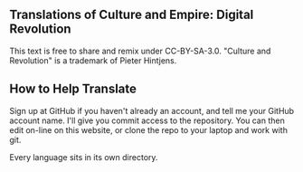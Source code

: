 ## Translations of Culture and Empire: Digital Revolution

This text is free to share and remix under CC-BY-SA-3.0. 
"Culture and Revolution" is a trademark of Pieter Hintjens.

## How to Help Translate

Sign up at GitHub if you haven't already an account, and tell
me your GitHub account name. I'll give you commit access to
the repository. You can then edit on-line on this website, or
clone the repo to your laptop and work with git.

Every language sits in its own directory.
